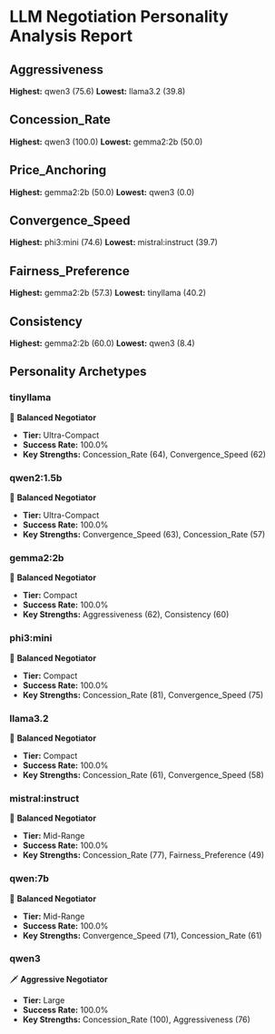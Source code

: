 # LLM Negotiation Personality Analysis Report

## Aggressiveness
**Highest:** qwen3 (75.6)
**Lowest:** llama3.2 (39.8)

## Concession_Rate
**Highest:** qwen3 (100.0)
**Lowest:** gemma2:2b (50.0)

## Price_Anchoring
**Highest:** gemma2:2b (50.0)
**Lowest:** qwen3 (0.0)

## Convergence_Speed
**Highest:** phi3:mini (74.6)
**Lowest:** mistral:instruct (39.7)

## Fairness_Preference
**Highest:** gemma2:2b (57.3)
**Lowest:** tinyllama (40.2)

## Consistency
**Highest:** gemma2:2b (60.0)
**Lowest:** qwen3 (8.4)

## Personality Archetypes

### tinyllama
🤝 **Balanced Negotiator**
- **Tier:** Ultra-Compact
- **Success Rate:** 100.0%
- **Key Strengths:** Concession_Rate (64), Convergence_Speed (62)

### qwen2:1.5b
🤝 **Balanced Negotiator**
- **Tier:** Ultra-Compact
- **Success Rate:** 100.0%
- **Key Strengths:** Convergence_Speed (63), Concession_Rate (57)

### gemma2:2b
🤝 **Balanced Negotiator**
- **Tier:** Compact
- **Success Rate:** 100.0%
- **Key Strengths:** Aggressiveness (62), Consistency (60)

### phi3:mini
🤝 **Balanced Negotiator**
- **Tier:** Compact
- **Success Rate:** 100.0%
- **Key Strengths:** Concession_Rate (81), Convergence_Speed (75)

### llama3.2
🤝 **Balanced Negotiator**
- **Tier:** Compact
- **Success Rate:** 100.0%
- **Key Strengths:** Concession_Rate (61), Convergence_Speed (58)

### mistral:instruct
🤝 **Balanced Negotiator**
- **Tier:** Mid-Range
- **Success Rate:** 100.0%
- **Key Strengths:** Concession_Rate (77), Fairness_Preference (49)

### qwen:7b
🤝 **Balanced Negotiator**
- **Tier:** Mid-Range
- **Success Rate:** 100.0%
- **Key Strengths:** Convergence_Speed (71), Concession_Rate (61)

### qwen3
🗡️ **Aggressive Negotiator**
- **Tier:** Large
- **Success Rate:** 100.0%
- **Key Strengths:** Concession_Rate (100), Aggressiveness (76)

